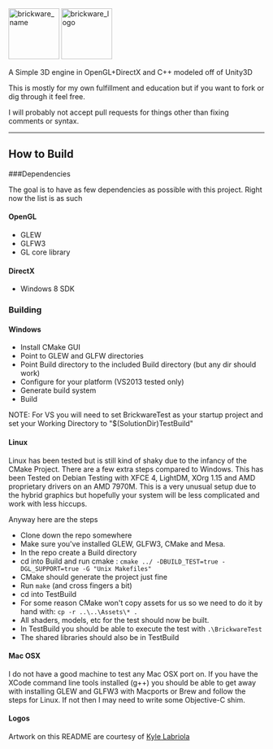 <img src="http://i.imgur.com/83X6Kfn.png" alt="brickware_name" height="100">
<img src="http://i.imgur.com/Qje9ZhI.png" alt="brickware_logo" height="100">

A Simple 3D engine in OpenGL+DirectX and C++ modeled off of Unity3D

This is mostly for my own fulfillment and education but if you want to fork or dig through it feel free. 

I will probably not accept pull requests for things other than fixing comments or syntax.

------

## How to Build


###Dependencies

The goal is to have as few dependencies as possible with this project. Right now the list is as such

#### OpenGL
 * GLEW
 * GLFW3
 * GL core library
 
#### DirectX
 * Windows 8 SDK

### Building

#### Windows

 * Install CMake GUI
 * Point to GLEW and GLFW directories
 * Point Build directory to the included Build directory (but any dir should work)
 * Configure for your platform (VS2013 tested only)
 * Generate build system
 * Build 
 
 NOTE: For VS you will need to set BrickwareTest as your startup project and set your Working Directory to "$(SolutionDir)TestBuild"

#### Linux

Linux has been tested but is still kind of shaky due to the infancy of the CMake Project. There are a few extra steps compared to Windows. This has been Tested on Debian Testing with XFCE 4, LightDM, XOrg 1.15 and AMD proprietary drivers on an AMD 7970M. This is a very unusual setup due to the hybrid graphics but hopefully your system will be less complicated and work with less hiccups. 

Anyway here are the steps

 * Clone down the repo somewhere
 * Make sure you've installed GLEW, GLFW3, CMake and Mesa.
 * In the repo create a Build directory
 * cd into Build and run cmake : `cmake ../ -DBUILD_TEST=true -DGL_SUPPORT=true -G "Unix Makefiles"`
 * CMake should generate the project just fine
 * Run `make` (and cross fingers a bit)
 * cd into TestBuild
 * For some reason CMake won't copy assets for us so we need to do it by hand with: `cp -r ..\..\Assets\* .`
 * All shaders, models, etc for the test should now be built.
 * In TestBuild you should be able to execute the test with `.\BrickwareTest`
 * The shared libraries should also be in TestBuild

#### Mac OSX

I do not have a good machine to test any Mac OSX port on. If you have the XCode command line tools installed (g++) you should be able to get away with installing GLEW and GLFW3 with Macports or Brew and follow the steps for Linux. If not then I may need to write some Objective-C shim. 

#### Logos
Artwork on this README are courtesy of [Kyle Labriola](http://www.kylelabriola.com/)
